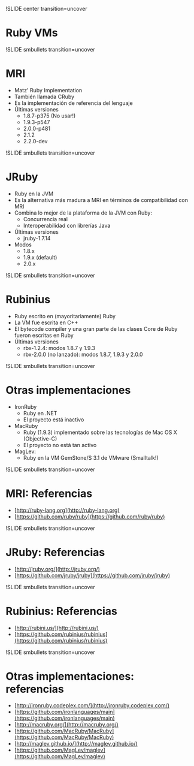 !SLIDE center transition=uncover
# Ruby VMs

!SLIDE smbullets transition=uncover
# MRI

* Matz' Ruby Implementation
* También llamada CRuby
* Es la implementación de referencia del lenguaje
* Últimas versiones
  * 1.8.7-p375 (No usar!)
  * 1.9.3-p547
  * 2.0.0-p481
  * 2.1.2
  * 2.2.0-dev

!SLIDE smbullets transition=uncover
# JRuby

* Ruby en la JVM
* Es la alternativa más madura a MRI en términos de compatibilidad con MRI
* Combina lo mejor de la plataforma de la JVM con Ruby:
  * Concurrencia real
  * Interoperabilidad con librerías Java
* Últimas versiones
  * jruby-1.7.14
* Modos
  * 1.8.x
  * 1.9.x (default)
  * 2.0.x

!SLIDE smbullets transition=uncover
# Rubinius

* Ruby escrito en (mayoritariamente) Ruby
* La VM fue escrita en C++
* El bytecode compiler y una gran parte de las clases Core de Ruby fueron escritas en Ruby
* Últimas versiones
  * rbx-1.2.4: modos 1.8.7 y 1.9.3
  * rbx-2.0.0 (no lanzado): modos 1.8.7, 1.9.3 y 2.0.0

!SLIDE smbullets transition=uncover
# Otras implementaciones

* IronRuby
  * Ruby en .NET
  * El proyecto está inactivo
* MacRuby
  * Ruby (1.9.3) implementado sobre las tecnologías de Mac OS X (Objective-C)
  * El proyecto no está tan activo
* MagLev: 
  * Ruby en la VM GemStone/S 3.1 de VMware (Smalltalk!)

!SLIDE smbullets transition=uncover
# MRI: Referencias

* [http://ruby-lang.org](http://ruby-lang.org)
* [https://github.com/ruby/ruby](https://github.com/ruby/ruby)

!SLIDE smbullets transition=uncover
# JRuby: Referencias

* [http://jruby.org/](http://jruby.org/)
* [https://github.com/jruby/jruby](https://github.com/jruby/jruby)

!SLIDE smbullets transition=uncover
# Rubinius: Referencias

* [http://rubini.us/](http://rubini.us/)
* [https://github.com/rubinius/rubinius](https://github.com/rubinius/rubinius)

!SLIDE smbullets transition=uncover
# Otras implementaciones: referencias

* [http://ironruby.codeplex.com/](http://ironruby.codeplex.com/)
* [https://github.com/ironlanguages/main](https://github.com/ironlanguages/main)
* [http://macruby.org/](http://macruby.org/)
* [https://github.com/MacRuby/MacRuby](https://github.com/MacRuby/MacRuby)
* [http://maglev.github.io/](http://maglev.github.io/)
* [https://github.com/MagLev/maglev](https://github.com/MagLev/maglev)
